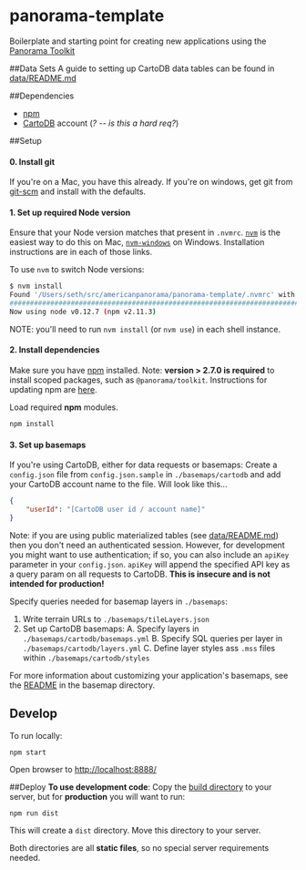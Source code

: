 # panorama-template
Boilerplate and starting point for creating new applications using the [Panorama Toolkit](https://github.com/americanpanorama/panorama)


##Data Sets
A guide to setting up CartoDB data tables can be found in [data/README.md](data/README.md)

##Dependencies
* [npm](https://www.npmjs.com/)
* [CartoDB](https://cartodb.com/) account (_? -- is this a hard req?_)


##Setup

#### 0. Install git

If you're on a Mac, you have this already. If you're on windows, get git from [git-scm](https://git-scm.com/download/win) and install with the defaults.

#### 1. Set up required Node version 

Ensure that your Node version matches that present in `.nvmrc`.
[`nvm`](https://github.com/creationix/nvm) is the easiest way to do this on Mac, [`nvm-windows`](https://github.com/coreybutler/nvm-windows/releases) on Windows. Installation instructions are in each of those links.

To use `nvm` to switch Node versions:

```bash
$ nvm install
Found '/Users/seth/src/americanpanorama/panorama-template/.nvmrc' with version <0.12.7>
######################################################################## 100.0%
Now using node v0.12.7 (npm v2.11.3)
```

NOTE: you'll need to run `nvm install` (or `nvm use`) in each shell instance.

#### 2. Install dependencies

Make sure you have [npm](https://www.npmjs.com/) installed. Note: **version > 2.7.0 is required** to install scoped packages, such as `@panorama/toolkit`. Instructions for updating npm are [here](https://docs.npmjs.com/getting-started/installing-node#updating-npm).

Load required **npm** modules.

```bash
npm install
```

#### 3. Set up basemaps

If you're using CartoDB, either for data requests or basemaps:
Create a `config.json` file from `config.json.sample` in `./basemaps/cartodb` and add your CartoDB account name to the file. Will look like this...

```json
{
	"userId": "[CartoDB user id / account name]"
}
```

Note: if you are using public materialized tables (see [data/README.md](data/README.md)) then you don't need an authenticated session. However, for development you might want to use authentication; if so, you can also include an `apiKey` parameter in your `config.json`. `apiKey` will append the specified API key as a query param on all requests to CartoDB. **This is insecure and is not intended for production!**

Specify queries needed for basemap layers in `./basemaps`:

1. Write terrain URLs to `./basemaps/tileLayers.json`
2. Set up CartoDB basemaps:
	A. Specify layers in `./basemaps/cartodb/basemaps.yml`
	B. Specify SQL queries per layer in `./basemaps/cartodb/layers.yml`
	C. Define layer styles ass `.mss` files within `./basemaps/cartodb/styles`

For more information about customizing your application's basemaps, see the [README](basemaps/README.md) in the basemap directory.


## Develop
To run locally:

```bash
npm start
```
Open browser to [http://localhost:8888/](http://localhost:8888/)


##Deploy
**To use development code**: Copy the [build directory](./build) to your server, but for **production** you will want to run:

```npm run dist```

This will create a `dist` directory. Move this directory to your server.

Both directories are all **static files**, so no special server requirements needed.
